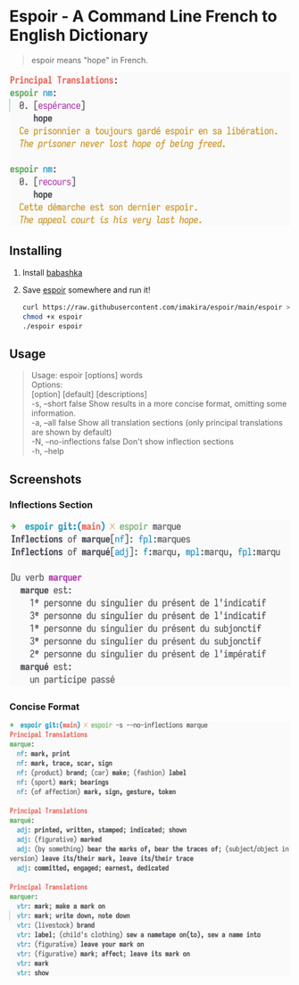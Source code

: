 # Espoir - A Command Line French to English Dictionary

> espoir means "hope" in French.  

![img](./screenshots/espoir.png)  


## Installing

1.  Install [babashka](https://github.com/babashka/babashka)
2.  Save [espoir](https://raw.githubusercontent.com/imakira/espoir/main/espoir) somewhere and run it!  
    
    ```bash
    curl https://raw.githubusercontent.com/imakira/espoir/main/espoir > espoir
    chmod +x espoir
    ./espoir espoir
    ```


## Usage

> Usage: espoir [options] words  
> Options:  
>   [option]              [default]  [descriptions]  
>   -s, &#x2013;short           false      Show results in a more concise format, omitting some information.  
>   -a, &#x2013;all             false      Show all translation sections (only principal translations are shown by default)  
>   -N, &#x2013;no-inflections  false      Don't show inflection sections  
>   -h, &#x2013;help  


## Screenshots


### Inflections Section

![img](screenshots/inflections.png)  


### Concise Format

![img](screenshots/concise.png)
